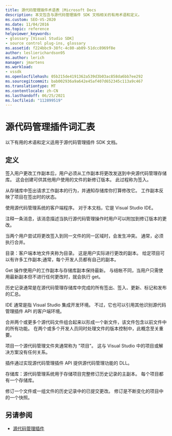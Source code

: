 ```yaml
---
title: 源代码管理插件术语表 |Microsoft Docs
description: 本文包含与源代码管理插件 SDK 文档相关的有用术语和定义。
ms.custom: SEO-VS-2020
ms.date: 11/04/2016
ms.topic: reference
helpviewer_keywords:
- glossary [Visual Studio SDK]
- source control plug-ins, glossary
ms.assetid: f224bbc9-38fc-4c80-ab09-51dcc8969f8e
author: leslierichardson95
ms.author: lerich
manager: jmartens
ms.workload:
- vssdk
ms.openlocfilehash: 05b215de4191362a539d3b03ac858da6bb7ee292
ms.sourcegitcommit: bab002936a9a642e45af407d652345c113a9c467
ms.translationtype: MT
ms.contentlocale: zh-CN
ms.lasthandoff: 06/25/2021
ms.locfileid: "112899519"
---
```

# <a name="source-control-plug-in-glossary"></a>源代码管理插件词汇表
以下有用的术语和定义适用于源代码管理插件 SDK 文档。

## <a name="definitions"></a>定义
 签入用户更改工作副本后，用户必须从工作副本将更改发送到中央源代码管理存储库。 这会创建可供其他用户使用的文件的新修订版本。 此过程称为签入。

 从存储库中签出请求工作副本的行为，并通知存储库你打算修改它。 工作副本反映了项目在签出时的状态。

 使用源代码管理系统的客户端程序。 对于本文档，它是 Visual Studio IDE。

 注释一条消息，该消息描述当执行源代码管理操作时用户可以附加到修订版本的更改。

 当两个用户尝试将更改签入到同一文件的同一区域时，会发生冲突。 通常，必须执行合并。

 目录：客户端本地文件夹称为目录。 这是用户实际进行更改的副本。 给定项目可以有许多工作副本;通常，每个开发人员都有自己的副本。

 Get 操作使用户的工作副本与存储库副本保持最新。 与结帐不同，当用户只需使用最新副本但不进行任何更改时，就会执行 get。

 历史记录通常是在源代码管理存储库中完成的所有签出、签入、更新、标记和发布的汇总。

 IDE 通常是指 Visual Studio 集成开发环境。 不过，它也可以引用其他识别源代码管理插件 API 的客户端环境。

 合并两个或更多个源代码文件组合起来以形成一个新文件，该文件包含以前文件中的所有功能。 在两个或多个开发人员同时处理文件的版本控制中，此概念至关重要。

 项目一个源代码管理文件夹通常称为 "项目"。 这与 Visual Studio 中的项目或解决方案没有任何关系。

 插件通过实现源代码管理插件 API 提供源代码管理功能的 DLL。

 存储库：源代码管理系统用于存储项目完整修订历史记录的主副本。 每个项目都有一个存储库。

 修订一个文件或一组文件的历史记录中的已提交更改。 修订是不断变化的项目中的一个快照。

## <a name="see-also"></a>另请参阅
- [源代码管理插件](../extensibility/source-control-plug-ins.md)
